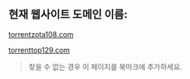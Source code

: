 ## 현재 웹사이트 도메인 이름:

[torrentzota108.com](https://torrentzota108.com)

[torrenttop129.com](https://torrenttop129.com)


> 찾을 수 없는 경우 이 페이지를 북마크에 추가하세요.
